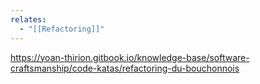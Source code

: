 ```yaml
---
relates:
  - "[[Refactoring]]"
---
```


https://yoan-thirion.gitbook.io/knowledge-base/software-craftsmanship/code-katas/refactoring-du-bouchonnois
